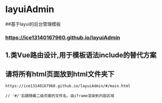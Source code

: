 # layuiAdmin
##基于layui的后台管理模板
### https://ice13140167960.github.io/layuiAdmin

## 1.类Vue路由设计,用于模板语法include的替代方案
## 请将所有html页面放到html文件夹下
```
https://ice13140167960.github.io/layuiAdmin/#/main.html

// '#/'后跟随着二级页面的文件名，由iframe渲染到内容区域
```